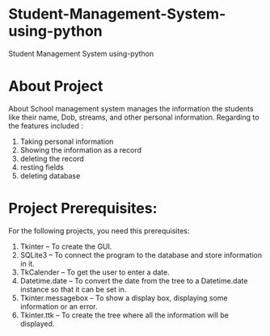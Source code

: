 # Student-Management-System-using-python
Student Management System using-python

# About Project
About School management system manages the information the students like their name, Dob, streams, and other personal information. Regarding to the features included :

1. Taking personal information
2. Showing the information as a record
3. deleting the record
4. resting fields
5. deleting database

# Project Prerequisites:
For the following projects, you need this prerequisites:

1. Tkinter – To create the GUI.
2. SQLite3 – To connect the program to the database and store information in it.
3. TkCalender – To get the user to enter a date.
4. Datetime.date – To convert the date from the tree to a Datetime.date instance so that it can be set in.
5. Tkinter.messagebox – To show a display box, displaying some information or an error.
6. Tkinter.ttk – To create the tree where all the information will be displayed.
